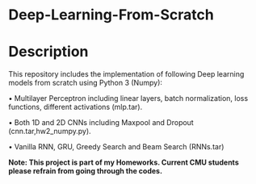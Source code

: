 # Deep-Learning-From-Scratch
# Description

This repository includes the implementation of following Deep learning models from scratch using Python 3 (Numpy):

•	Multilayer Perceptron including linear layers, batch normalization, loss functions, different activations (mlp.tar).

•	Both 1D and 2D CNNs including Maxpool and Dropout (cnn.tar,hw2_numpy.py).

•	Vanilla RNN, GRU, Greedy Search and Beam Search (RNNs.tar)

**Note: This project is part of my Homeworks. Current CMU students please refrain from going through the codes.**
